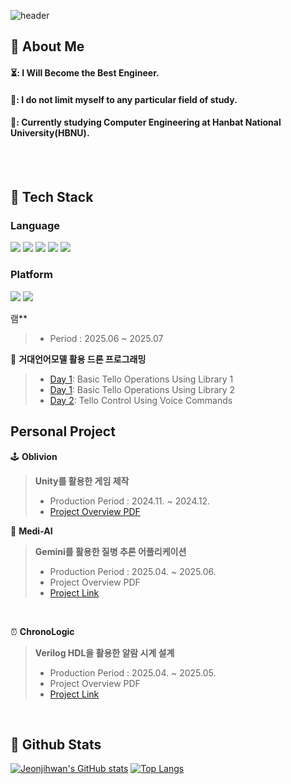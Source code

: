 <!--
**jeonjihwan72/jeonjihwan72** is a ✨ _special_ ✨ repository because its `README.md` (this file) appears on your GitHub profile.

Here are some ideas to get you started:

- 🔭 I’m currently working on ...
- 🌱 I’m currently learning ...
- 👯 I’m looking to collaborate on ...
- 🤔 I’m looking for help with ...
- 💬 Ask me about ...
- 📫 How to reach me: ...
- 😄 Pronouns: ...
- ⚡ Fun fact: ...
-->

<div>
  
  <!--Header-->
  ![header](https://capsule-render.vercel.app/api?type=Blur&color=gradient&height=300&section=header&text=Welcome%20My%20History&fontSize=80)
  
</div>

<div>
  <!--Body-->
  
  ## 👀 About Me
  #### ⏳: I Will Become the Best Engineer.<br/>
  #### 👊: I do not limit myself to any particular field of study.<br/>
  #### 🎒: Currently studying Computer Engineering at Hanbat National University(HBNU).
  <br/>
  <br/>
  
  ## 🧱 Tech Stack
  ### Language
  <!--Python-->
  <img src="https://img.shields.io/badge/Python-3776AB?style=for-the-badge&logo=Python&logoColor=white"/>
  <!--CPP-->
  <img src="https://img.shields.io/badge/C++-00599C?style=for-the-badge&logo=Cplusplus&logoColor=white"/>
  <!--JAVA-->
  <img src="https://img.shields.io/badge/Java-FF7800?style=for-the-badge&logo=OpenJDK&logoColor=white"/>
  <!--HTML5-->
  <img src="https://img.shields.io/badge/HTML5-E34F26?style=for-the-badge&logo=HTML5&logoColor=white"/>
  <!--Verilog HDL-->
  <img src="https://img.shields.io/badge/Verilog-33CC00?style=for-the-badge&logo=V&logoColor=white"/>
  <br/>
  
  ### Platform
  <!--Unity-->
  <img src="https://img.shields.io/badge/Unity-FFFFFF?style=for-the-badge&logo=Unity&logoColor=black"/>
  <!--Android Studio-->
  <img src="https://img.shields.io/badge/Android Studio-3DDC84?style=for-the-badge&logo=AndroidStudio&logoColor=black"/>
  <br/>
</div>
  
  
  램**
  > - Period : 2025.06 ~ 2025.07

🚁 **거대언어모델 활용 드론 프로그래밍** 
  > - [Day 1](https://github.com/jeonjihwan72/DJI-Tello-Class01.git): Basic Tello Operations Using Library 1
  > - [Day 1](https://github.com/jeonjihwan72/DJI-Tello-Class-HBNU.git): Basic Tello Operations Using Library 2
  > - [Day 2](https://github.com/jeonjihwan72/DJI-Tello-Class02.git): Tello Control Using Voice Commands 


## Personal Project </br>

🕹️ **Oblivion**
  > **Unity를 활용한 게임 제작**
  > - Production Period : 2024.11. ~ 2024.12.
  > - [Project Overview PDF](https://github.com/jeonjihwan72/StorageRepository/raw/main/pdf/oblivion.pdf)

💊 **Medi-AI** 
  > **Gemini를 활용한 질병 추론 어플리케이션**
  > - Production Period : 2025.04. ~ 2025.06.
  > - Project Overview PDF 
  > - [Project Link](https://github.com/jeonjihwan72/Medi-AI-Project.git)
</br>

⏰ **ChronoLogic**
  > **Verilog HDL을 활용한 알람 시계 설계**
  > - Production Period : 2025.04. ~ 2025.05.
  > - Project Overview PDF
  > - [Project Link](https://github.com/jeonjihwan72/ChronoLogic.git)

</br>  
<div>
  
  ## 🤔 Github Stats
  [![Jeonjihwan's GitHub stats](https://github-readme-stats.vercel.app/api?username=jeonjihwan72)](https://github.com/jeonjihwan72/github-readme-stats)
  [![Top Langs](https://github-readme-stats.vercel.app/api/top-langs/?username=jeonjihwan72)](https://github.com/jeonjihwan72/github-readme-stats)
  <br/>
  
</div>

